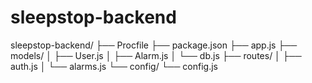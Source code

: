 # sleepstop-backend

sleepstop-backend/
├── Procfile
├── package.json
├── app.js
├── models/
│   ├── User.js
│   ├── Alarm.js
│   └── db.js
├── routes/
│   ├── auth.js
│   └── alarms.js
└── config/
    └── config.js